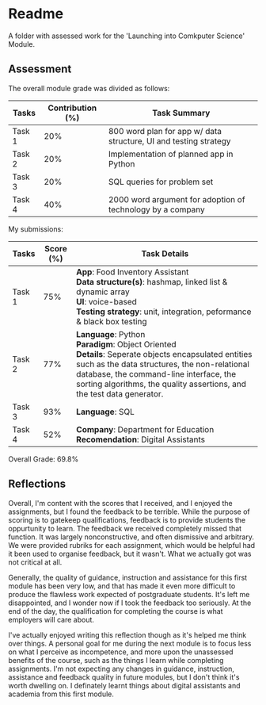 # Readme

A folder with assessed work for the 'Launching into Comkputer Science' Module.

## Assessment

The overall module grade was divided as follows:

| Tasks  | Contribution (%) | Task Summary |
| ------ | ---------------- | ------------ |
| Task 1 | 20% | 800 word plan for app w/ data structure, UI and testing strategy |
| Task 2 | 20% | Implementation of planned app in Python |
| Task 3 | 20% | SQL queries for problem set |
| Task 4 | 40% | 2000 word argument for adoption of technology by a company |

My submissions:

| Tasks  | Score (%) | Task Details |
| ------ | --------- | ------------ |
| Task 1 | 75% | **App**: Food Inventory Assistant <br> **Data structure(s)**: hashmap, linked list & dynamic array <br> **UI**: voice-based <br> **Testing strategy**: unit, integration, peformance & black box testing  |
| Task 2 | 77% | **Language**: Python <br> **Paradigm**: Object Oriented <br> **Details**: Seperate objects encapsulated entities such as the data structures, the non-relational database, the command-line interface, the sorting algorithms, the quality assertions, and the test data generator.
| Task 3 | 93% | **Language**: SQL |
| Task 4 | 52% | **Company**: Department for Education <br> **Recomendation**: Digital Assistants|

Overall Grade: 69.8%

## Reflections

Overall, I'm content with the scores that I received, and I enjoyed the assignments, but I found the feedback to be terrible. While the purpose of scoring is to gatekeep qualifications, feedback is to provide students the oppurtunity to learn. The feedback we received completely missed that function. It was largely nonconstructive, and often dismissive and arbitrary. We were provided rubriks for each assignment, which would be helpful had it been used to organise feedback, but it wasn't. What we actually got was not critical at all.

Generally, the quality of guidance, instruction and assistance for this first module has been very low, and that has made it even more difficult to produce the flawless work expected of postgraduate students. It's left me disappointed, and I wonder now if I took the feedback too seriously. At the end of the day, the qualification for completing the course is what employers will care about.

I've actually enjoyed writing this reflection though as it's helped me think over things. A personal goal for me during the next module is to focus less on what I perceive as incompetence, and more upon the unassessed benefits of the course, such as the things I learn while completing assignments. I'm not expecting any changes in guidance, instruction, assistance and feedback quality in future modules, but I don't think it's worth dwelling on. I definately learnt things about digital assistants and academia from this first module.

